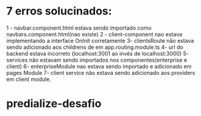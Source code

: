 # 7 erros solucinados:

1 - navbar.component.html estava sendo importado como navbars.component.html(nao existe)
2 - client-component nao estava implementando a interface OnInit corretamente
3- clientsRoute não estava sendo adicionado aos childrens de em app.routing.module.ts
4- url do backend estava incorreto (localhost:3001 ao invés de localhost:3000)
5- services não estavam sendo importados nos componentes(enterprise e client)
6- enterpriseModule nao estava sendo importado e adicionado em pages Module
7- client service não estava sendo adicionado aos providers em client module.

# predialize-desafio
